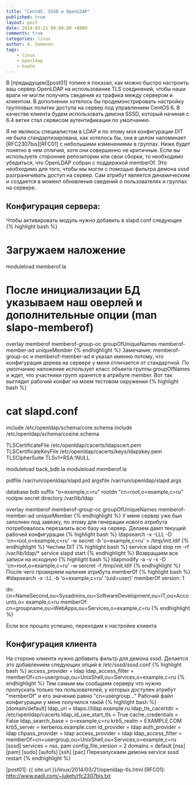 ```yaml
---
title: "CentOS. SSSD и OpenLDAP"
published: true
layout: post
date: 2014-03-21 09:00:00 +0000
comments: true
categories: linux
author: A. Semenov
tags: 
    - linux
    - openldap
    - howto
---
```


В [предыдущем][post01] топике я показал, как можно быстро настроить ваш сервер OpenLDAP на использование TLS соединений, чтобы наши враги не могли получить сведения из трафика между сервером и клиентом. В дополнении хотелось бы продемонстрировать настройку групповых политик доступа на сервер под управлением CentOS 6. В качестве клиента будем использовать демона SSSD, который начиная с 6.4 ветки стал сервисом аутентификации по умолчанию. 

<!--more-->

Я не являюсь специалистом в LDAP и по этому моя конфигурации DIT не была стандартизирована, как хотелось бы, она в целом напоминает [RFC2307bis][RFC01] с небольшими изменениями в группах. Ниже будет понятно в чем отличия, хотя они совершенно не критичные.
Если вы используете сторонние репозитории или свои сборки, то необходимо убедиться, что OpenLDAP собран с поддержкой memberOf. Это необходимо для того, чтобы мы могли с помощью фильтра демона sssd разграничивать доступ на сервер. Сам атрибут является динамическим и создается в момент обновления сведений о пользователях и группах на сервере. 
## Конфигурация сервера:
Чтобы активировать модуль нужно добавить в slapd.conf следующее 
{% highlight bash %}
# Загружаем наложение
moduleload      memberof.la 
# После инициализации БД указываем наш оверлей и дополнительные опции (man slapo-memberof)
overlay                 memberof
memberof-group-oc       groupOfUniqueNames
memberof-member-ad      uniqueMember
{% endhighlight %}
Замечание: memberof-group-oc и memberof-member-ad я указал именно потому, что конфигурация дерева на сервере у меня отличается от стандартной. По умолчанию наложение использует класс объекта группы groupOfNames и ждет, что участники групп хранятся в атрибуте member.
Вот так выглядит рабочий конфиг на моем тестовом окружении
{% highlight bash %}
# cat slapd.conf                                                                                                                                  
include         /etc/openldap/schema/core.schema
include         /etc/openldap/schema/cosine.schema

TLSCertificateFile      /etc/openldap/cacerts/ldapscert.pem
TLSCertificateKeyFile   /etc/openldap/cacerts/keys/ldapskey.pem
TLSCipherSuite TLSv1+RSA:!NULL

moduleload      back_bdb.la
moduleload      memberof.la 

pidfile         /var/run/openldap/slapd.pid
argsfile        /var/run/openldap/slapd.args

database        bdb
suffix          "o=example,c=ru"
rootdn          "cn=root,o=example,c=ru"
rootpw          secret
directory       /var/lib/ldap

overlay                 memberof
memberof-group-oc       groupOfUniqueNames
memberof-member-ad      uniqueMember
{% endhighlight %}
У меня сервер уже был заполнен под завязку, по этому для генерации нового атрибута потребовалось перезалить всю базу на сервер.
Делаем дамп текущей рабочей конфигурации
{% highlight bash %}
ldapsearch -x -LLL -D 'cn=root,o=example,c=ru' -w secret  -b 'o=example,c=ru' > /tmp/init.ldif
{% endhighlight %}
Чистим DIT
{% highlight bash %}
service slapd stop
rm -rf /var/lib/ldap/*
service slapd start
{% endhighlight %}
Возвращаем все записи на исходную
{% highlight bash %}
ldapmodify -a -v -x -D 'cn=root,o=example,c=ru' -w sercret  -f /tmp/init.ldif
{% endhighlight %}
После чего проверяем наличие атрибута memberOf
{% highlight bash %}
#ldapsearch -x -LL  -b 'o=example,c=ru' '(uid=user)' memberOf
version: 1

dn: cn=NameSecond,ou=Sysadmins,ou=SoftwareDevelopment,ou=IT,ou=Accounts,o=
 example,c=ru
memberOf: cn=groupname,ou=WebApps,ou=Services,o=example,c=ru
{% endhighlight %}


Если все прошло успешно, переходим к настройке клиента
## Конфигурация клиента
На стороне клиента нужно добавить фильтр для демона sssd. Делается это добавлением следующих опций в /etc/sssd/sssd.conf
{% highlight bash %}
access_provider = ldap
ldap_access_filter = memberOf=cn=usergroup,ou=UnixShell,ou=Services,o=example,c=ru
{% endhighlight %}
Тем самым мы сообщаем серверу что нужно пропускать только тех пользователей, у которых доступен атрибут "memberOf" и его значение равно "cn=usergroup..."
Рабочий файл конфигурации у меня получился такой
{% highlight bash %}
[domain/default]
ldap_uri = ldaps://ldap.example.ru
ldap_tls_cacertdir = /etc/openldap/cacerts
ldap_id_use_start_tls = True
cache_credentials = False
ldap_search_base = o=example,c=ru
krb5_realm = EXAMPLE.COM
krb5_server = kerberos.example.com
id_provider = ldap
auth_provider = ldap
chpass_provider = ldap
access_provider = ldap
ldap_access_filter = memberOf=cn=usergroup,ou=UnixShell,ou=Services,o=example,c=ru
[sssd]
services = nss, pam
config_file_version = 2
domains = default
[nss]
[pam]
[sudo]
[autofs]
[ssh]
[pac]
Перезапускаем демона
service sssd restart
{% endhighlight %}


[post01]: {{ site.url }}/linux/2014/03/21/openldap-tls.html
[RFC01]: http://www.padl.com/~lukeh/rfc2307bis.txt
